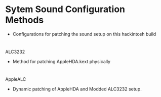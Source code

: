 # Sytem Sound Configuration Methods

- Configurations for patching the sound setup on this hackintosh build

#

ALC3232
 
- Method for patching AppleHDA.kext physically

#

AppleALC

- Dynamic patching of AppleHDA and Modded ALC3232 setup.
